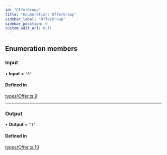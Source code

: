 ```yaml
---
id: "OfferGroup"
title: "Enumeration: OfferGroup"
sidebar_label: "OfferGroup"
sidebar_position: 0
custom_edit_url: null
---
```


## Enumeration members

### Input

• **Input** = `"0"`

#### Defined in

[types/Offer.ts:9](https://github.com/Super-Protocol/sp-sdk-js/blob/bbd7f28/src/types/Offer.ts#L9)

___

### Output

• **Output** = `"1"`

#### Defined in

[types/Offer.ts:10](https://github.com/Super-Protocol/sp-sdk-js/blob/bbd7f28/src/types/Offer.ts#L10)
